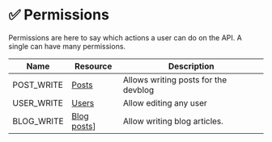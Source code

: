 # ✅ Permissions

Permissions are here to say which actions a user can do on the API. A single can have many permissions.

| Name       | Resource                                | Description                          |
| ---------- | --------------------------------------- | ------------------------------------ |
| POST_WRITE | [Posts](../resources/Post.md)           | Allows writing posts for the devblog |
| USER_WRITE | [Users](../resources/User.md)           | Allow editing any user               |
| BLOG_WRITE | [Blog posts](../resources/BlogPost.md)] | Allow writing blog articles.         |
